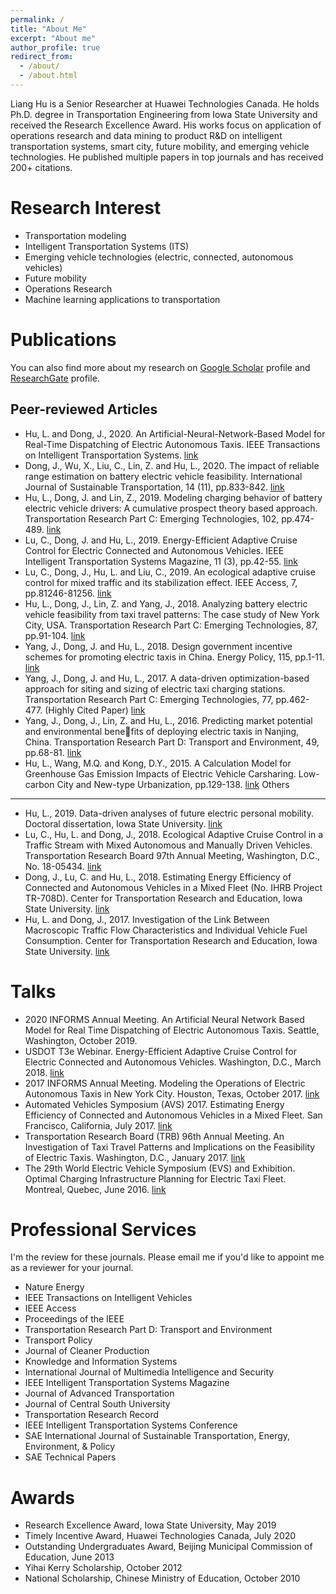 ```yaml
---
permalink: /
title: "About Me"
excerpt: "About me"
author_profile: true
redirect_from:
  - /about/
  - /about.html
---
```


Liang Hu is a Senior Researcher at Huawei Technologies Canada. He holds Ph.D. degree in Transportation
Engineering from Iowa State University and received the Research Excellence Award. His works focus on
application of operations research and data mining to product R&D on intelligent transportation systems, smart
city, future mobility, and emerging vehicle technologies. He published multiple papers in top journals and has
received 200+ citations.

Research Interest
======
* Transportation modeling
* Intelligent Transportation Systems (ITS)
* Emerging vehicle technologies (electric, connected, autonomous vehicles)
* Future mobility
* Operations Research
* Machine learning applications to transportation


Publications
======
You can also find more about my research on [Google Scholar](https://scholar.google.com/citations?user=3geLjmMAAAAJ&hl=en) profile and [ResearchGate](https://www.researchgate.net/profile/Liang_Hu30) profile.

Peer-reviewed Articles
------

* Hu, L. and Dong, J., 2020. An Artificial-Neural-Network-Based Model for Real-Time Dispatching of Electric Autonomous Taxis. IEEE Transactions on Intelligent Transportation Systems. [link](https://ieeexplore.ieee.org/document/9237154)
* Dong, J., Wu, X., Liu, C., Lin, Z. and Hu, L., 2020. The impact of reliable range estimation on battery electric vehicle feasibility. International Journal of Sustainable Transportation, 14 (11), pp.833-842. [link](https://www.tandfonline.com/doi/full/10.1080/15568318.2019.1639085)
* Hu, L., Dong, J. and Lin, Z., 2019. Modeling charging behavior of battery electric vehicle drivers: A cumulative
prospect theory based approach. Transportation Research Part C: Emerging Technologies, 102, pp.474-489. [link](https://www.sciencedirect.com/science/article/abs/pii/S0968090X18312087)
* Lu, C., Dong, J. and Hu, L., 2019. Energy-Efficient Adaptive Cruise Control for Electric Connected and Autonomous
Vehicles. IEEE Intelligent Transportation Systems Magazine, 11 (3), pp.42-55. [link](https://ieeexplore.ieee.org/document/8742785)
* Lu, C., Dong, J., Hu, L. and Liu, C., 2019. An ecological adaptive cruise control for mixed traffic and its stabilization effect. IEEE Access, 7, pp.81246-81256. [link](https://ieeexplore.ieee.org/stamp/stamp.jsp?tp=&arnumber=8741006)
* Hu, L., Dong, J., Lin, Z. and Yang, J., 2018. Analyzing battery electric vehicle feasibility from taxi travel patterns: The case study of New York City, USA. Transportation Research Part C: Emerging Technologies, 87, pp.91-104. [link](https://www.sciencedirect.com/science/article/abs/pii/S0968090X17303789)
* Yang, J., Dong, J. and Hu, L., 2018. Design government incentive schemes for promoting electric taxis in China.
Energy Policy, 115, pp.1-11. [link](https://www.sciencedirect.com/science/article/abs/pii/S0301421517308546)
* Yang, J., Dong, J. and Hu, L., 2017. A data-driven optimization-based approach for siting and sizing of electric taxi charging stations. Transportation Research Part C: Emerging Technologies, 77, pp.462-477. (Highly Cited Paper) [link](https://www.sciencedirect.com/science/article/abs/pii/S0968090X17300542)
* Yang, J., Dong, J., Lin, Z. and Hu, L., 2016. Predicting market potential and environmental benefits of deploying electric taxis in Nanjing, China. Transportation Research Part D: Transport and Environment, 49, pp.68-81. [link](https://www.sciencedirect.com/science/article/pii/S1361920916300268)
* Hu, L., Wang, M.Q. and Kong, D.Y., 2015. A Calculation Model for Greenhouse Gas Emission Impacts of Electric
Vehicle Carsharing. Low-carbon City and New-type Urbanization, pp.129-138. [link](https://link.springer.com/chapter/10.1007/978-3-662-45969-0_12)
Others
------
* Hu, L., 2019. Data-driven analyses of future electric personal mobility. Doctoral dissertation, Iowa State University. [link](https://lib.dr.iastate.edu/etd/17215/)
* Lu, C., Hu, L. and Dong, J., 2018. Ecological Adaptive Cruise Control in a Traffic Stream with Mixed Autonomous
and Manually Driven Vehicles. Transportation Research Board 97th Annual Meeting, Washington, D.C., No. 18-05434. [link](https://trid.trb.org/view/1496763)
* Dong, J., Lu, C. and Hu, L., 2018. Estimating Energy Efficiency of Connected and Autonomous Vehicles in a Mixed
Fleet (No. IHRB Project TR-708D). Center for Transportation Research and Education, Iowa State University. [link](https://rosap.ntl.bts.gov/view/dot/36110)
* Hu, L. and Dong, J., 2017. Investigation of the Link Between Macroscopic Traffic Flow Characteristics and Individual Vehicle Fuel Consumption. Center for Transportation Research and Education, Iowa State University. [link](https://rosap.ntl.bts.gov/view/dot/34187)

Talks
======
* 2020 INFORMS Annual Meeting. An Artificial Neural Network Based Model for Real Time Dispatching of Electric
Autonomous Taxis. Seattle, Washington, October 2019.
* USDOT T3e Webinar. Energy-Efficient Adaptive Cruise Control for Electric Connected and Autonomous Vehicles.
Washington, D.C., March 2018. [link](https://www.pcb.its.dot.gov/t3/s180308_Energy_Efficient_ACC_for_Electric_CV_and_AV.aspx)
* 2017 INFORMS Annual Meeting. Modeling the Operations of Electric Autonomous Taxis in New York City. Houston,
Texas, October 2017. [link](https://lianghu.weebly.com/uploads/1/1/8/3/118320288/publication_5.pdf)
* Automated Vehicles Symposium (AVS) 2017. Estimating Energy Efficiency of Connected and Autonomous Vehicles in
a Mixed Fleet. San Francisco, California, July 2017. [link](https://higherlogicdownload.s3.amazonaws.com/AUVSI/14c12c18-fde1-4c1d-8548-035ad166c766/UploadedImages/2017/PDFs/Proceedings/BOs/Bo9-1.pdf)
* Transportation Research Board (TRB) 96th Annual Meeting. An Investigation of Taxi Travel Patterns and
Implications on the Feasibility of Electric Taxis. Washington, D.C., January 2017. [link](https://lianghu.weebly.com/uploads/1/1/8/3/118320288/2017_trb_poster.pdf)
* The 29th World Electric Vehicle Symposium (EVS) and Exhibition. Optimal Charging Infrastructure Planning for
Electric Taxi Fleet. Montreal, Quebec, June 2016. [link]()

Professional Services
======
I'm the review for these journals. Please email me if you'd like to appoint me as a reviewer for your journal.
* Nature Energy
* IEEE Transactions on Intelligent Vehicles
* IEEE Access
* Proceedings of the IEEE
* Transportation Research Part D: Transport and Environment
* Transport Policy
* Journal of Cleaner Production
* Knowledge and Information Systems
* International Journal of Multimedia Intelligence and Security
* IEEE Intelligent Transportation Systems Magazine
* Journal of Advanced Transportation
* Journal of Central South University
* Transportation Research Record
* IEEE Intelligent Transportation Systems Conference
* SAE International Journal of Sustainable Transportation, Energy, Environment, & Policy
* SAE Technical Papers

Awards
======
* Research Excellence Award, Iowa State University, May 2019
* Timely Incentive Award, Huawei Technologies Canada, July 2020
* Outstanding Undergraduates Award, Beijing Municipal Commission of Education, June 2013
* Yihai Kerry Scholarship, October 2012
* National Scholarship, Chinese Ministry of Education, October 2010
